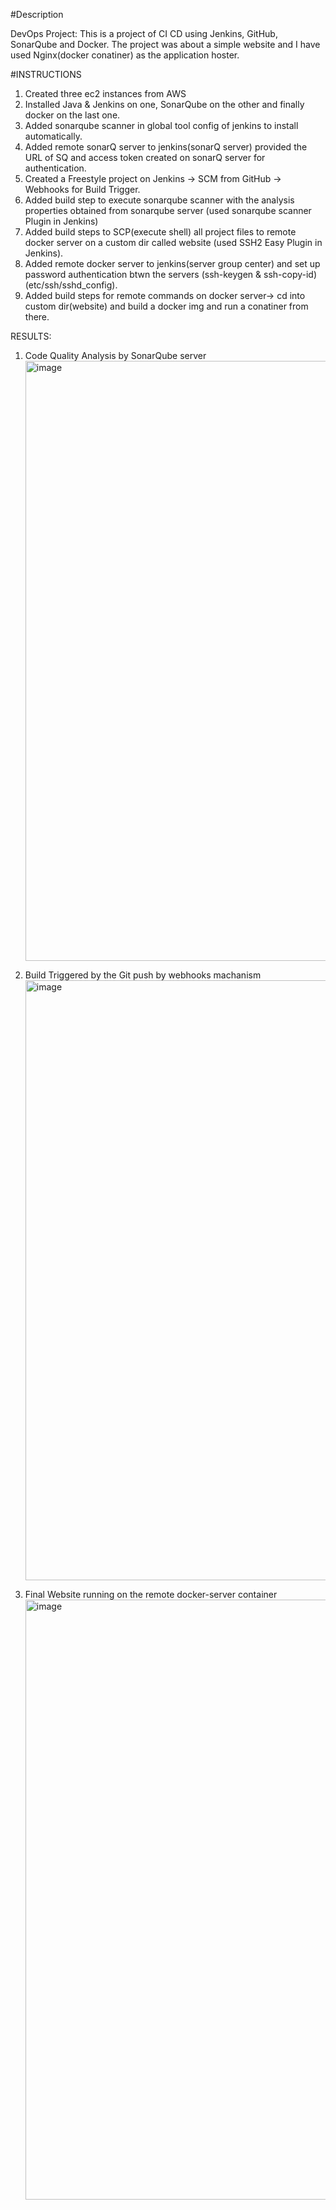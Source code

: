 #Description 

DevOps Project:
This is a project of CI CD using Jenkins, GitHub, SonarQube and Docker.
The project was about a simple website and I have used Nginx(docker conatiner) as the application hoster.

#INSTRUCTIONS

1. Created three ec2 instances from AWS
2. Installed Java & Jenkins on one, SonarQube on the other and finally docker on the last one.
3. Added sonarqube scanner in global tool config of jenkins to install automatically.
4. Added remote sonarQ server to jenkins(sonarQ server) provided the URL of SQ and access token created on sonarQ server for authentication.
5. Created a Freestyle project on Jenkins -> SCM from GitHub -> Webhooks for Build Trigger.
6. Added build step to execute sonarqube scanner with the analysis properties obtained from sonarqube server (used sonarqube scanner Plugin in Jenkins)
7. Added build steps to SCP(execute shell) all project files to remote docker server on a custom dir called website (used SSH2 Easy Plugin in Jenkins).
8. Added remote docker server to jenkins(server group center) and set up password authentication btwn the servers (ssh-keygen & ssh-copy-id)(etc/ssh/sshd_config).
9. Added build steps for remote commands on docker server-> cd into custom dir(website) and build a docker img and run a conatiner from there. 


RESULTS: 

1. Code Quality Analysis by SonarQube server
   <img width="960" alt="image" src="https://github.com/Santhoshkumar1007/SiteDeploymentProject/assets/91725362/9306e520-3bc6-4ecc-b0df-300d1f44c569">

2. Build Triggered by the Git push by webhooks machanism
   <img width="960" alt="image" src="https://github.com/Santhoshkumar1007/SiteDeploymentProject/assets/91725362/2c113d11-4571-441e-8f98-f241bb0039d9">

3. Final Website running on the remote docker-server container
   <img width="960" alt="image" src="https://github.com/Santhoshkumar1007/SiteDeploymentProject/assets/91725362/f8bcb671-b334-4930-84ec-77a676f3e670">


